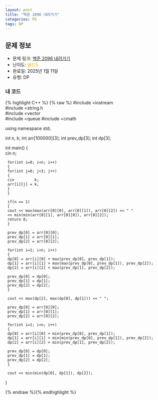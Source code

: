 ```yaml
---
layout: post
title: "백준 2096 내려가기"
categories: PS
tags: DP
---
```


## 문제 정보
- 문제 링크: [백준 2096 내려가기](https://www.acmicpc.net/problem/2096)
- 난이도: <span style="color:#FFA500">골드5</span>
- 완료일: 2025년 1월 11일
- 유형: DP

### 내 코드

{% highlight C++ %} {% raw %}
#include <iostream	
#include <string.h	
#include <vector	
#include <queue	
#include <cmath	

using namespace std;

int n, k;
int arr[100000][3];
int prev_dp[3];
int dp[3];

int main()
{  
	 cin 		 n;

	 for(int i=0; i<n; i++)
	 {
	 for(int j=0; j<3; j++)
	 {
	 cin 		 k;
	 arr[i][j] = k;
	 }
	 }

	 if(n == 1)
	 {
	 cout << max(max(arr[0][0], arr[0][1]), arr[0][2]) << " "
	 << min(min(arr[0][1], arr[0][0]), arr[0][2]);
	 return 0;
	 }

	 prev_dp[0] = arr[0][0];
	 prev_dp[1] = arr[0][1];
	 prev_dp[2] = arr[0][2];

	 for(int i=1; i<n; i++)
	 {
	 dp[0] = arr[i][0] + max(prev_dp[0], prev_dp[1]);
	 dp[1] = arr[i][1] + max(max(prev_dp[0], prev_dp[1]), prev_dp[2]);
	 dp[2] = arr[i][2] + max(prev_dp[1], prev_dp[2]);

	 prev_dp[0] = dp[0];
	 prev_dp[1] = dp[1];
	 prev_dp[2] = dp[2];
	 }

	 cout << max(dp[2], max(dp[0], dp[1])) << " ";

	 prev_dp[0] = arr[0][0];
	 prev_dp[1] = arr[0][1];
	 prev_dp[2] = arr[0][2];

	 for(int i=1; i<n; i++)
	 {
	 dp[0] = arr[i][0] + min(prev_dp[0], prev_dp[1]);
	 dp[1] = arr[i][1] + min(min(prev_dp[0], prev_dp[1]), prev_dp[2]);
	 dp[2] = arr[i][2] + min(prev_dp[1], prev_dp[2]);
	 
	 prev_dp[0] = dp[0];
	 prev_dp[1] = dp[1];
	 prev_dp[2] = dp[2];
	 }

	 cout << min(min(dp[0], dp[1]), dp[2]);
}

{% endraw %}{% endhighlight %}
